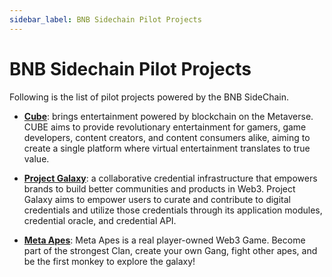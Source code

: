 ```yaml
---
sidebar_label: BNB Sidechain Pilot Projects
---
```


# BNB Sidechain Pilot Projects

Following is the list of pilot projects powered by the BNB SideChain.

* **[Cube](https://cube.store/)**: brings entertainment powered by blockchain on the Metaverse. CUBE aims to provide revolutionary entertainment for gamers, game developers, content creators, and content consumers alike, aiming to create a single platform where virtual entertainment translates to true value.

* **[Project Galaxy](https://galaxy.eco/)**: a collaborative credential infrastructure that empowers brands to build better communities and products in Web3. Project Galaxy aims to empower users to curate and contribute to digital credentials and utilize those credentials through its application modules, credential oracle, and credential API.

* **[Meta Apes](https://metaapesgame.com)**: Meta Apes is a real player-owned Web3 Game. Become part of the strongest Clan, create your own Gang, fight other apes, and be the first monkey to explore the galaxy!

